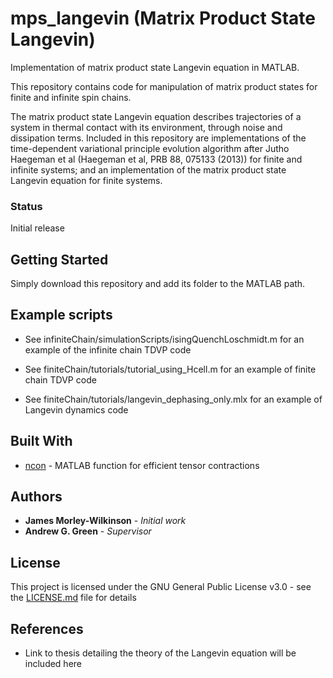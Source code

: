 # mps_langevin (Matrix Product State Langevin)

Implementation of matrix product state Langevin equation in MATLAB. 

This repository contains code for manipulation of matrix product states for finite and infinite spin chains.

The matrix product state Langevin equation describes trajectories of a system in thermal contact with its environment, through
noise and dissipation terms. Included in this repository are implementations of the time-dependent variational principle evolution algorithm after Jutho Haegeman et al (Haegeman et al, PRB 88, 075133 (2013)) for finite and infinite systems; and an implementation of the matrix product state Langevin equation for finite systems.

### Status

Initial release

## Getting Started

Simply download this repository and add its folder to the MATLAB path.

## Example scripts

* See infiniteChain/simulationScripts/isingQuenchLoschmidt.m for an example of the infinite chain TDVP code

* See finiteChain/tutorials/tutorial_using_Hcell.m for an example of finite chain TDVP code

* See finiteChain/tutorials/langevin_dephasing_only.mlx for an example of Langevin dynamics code


## Built With

* [ncon](https://arxiv.org/abs/1402.0939) - MATLAB function for efficient tensor contractions

## Authors

* **James Morley-Wilkinson** - *Initial work*
* **Andrew G. Green** - *Supervisor*

## License

This project is licensed under the GNU General Public License v3.0 - see the [LICENSE.md](LICENSE.md) file for details

## References

* Link to thesis detailing the theory of the Langevin equation will be included here

